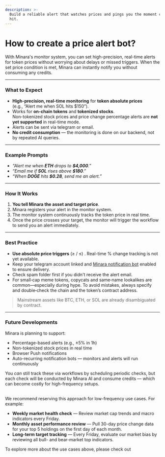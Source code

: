 ```yaml
---
description: >-
  Build a reliable alert that watches prices and pings you the moment conditions
  hit.
---
```


# How to create a price alert bot?

With Minara's monitor system, you can set high-precision, real-time alerts for token prices without worrying about delays or missed triggers. When the set price condition is met, Minara can instantly notify you without consuming any credits.

***

### What to Expect

* **High-precision, real-time monitoring** for **token absolute prices**\
  (e.g., “Alert me when SOL hits $150”).
* Works for **on-chain tokens** and **tokenized stocks**.\
  Non-tokenized stock prices and price change percentage alerts are **not yet supported** in real-time mode.
* Alerts can be sent via telegram or email.
* **No credit consumption** — the monitoring is done on our backend, not by repeated AI queries.

***

### Example Prompts

* _“Alert me when **ETH** drops to **$4,000**.”_
* _“Email me if **SOL** rises above **$180**.”_
* _“When **DOGE** hits **$0.28**, send me an alert.”_

***

### How It Works

1. **You tell Minara the asset and target price**.
2. Minara registers your alert in the monitor system.
3. The monitor system continuously tracks the token price in real time.
4. Once the price crosses your target, the monitor will trigger the workflow to send you an alert immediately.

***

### Best Practice

* **Use absolute price triggers** (≥ / ≤) . Real-time % change tracking is not yet available.
* Keep your telegram account linked and [Minara notification bot](https://t.me/MinaraNotificationBot) enabled to ensure delivery.
* Check spam folder first if you didn't receive the alert email.
* For small‑cap meme tokens, copycats and same‑name lookalikes are common—especially during hype. To avoid mistakes, always specify and double‑check the chain and the token’s contract address.

> Mainstream assets like BTC, ETH, or SOL are already disambiguated by contract.

***

### Future Developments

Minara is planning to support:

* Percentage-based alerts (e.g., ±5% in 1h)
* Non-tokenized stock prices in real time
* Browser Push notifications
* Auto-recurring notification bots — monitors and alerts will run continuously

You _can_ still track these via workflows by scheduling periodic checks, but each check will be conducted by Minara AI and consume credits — which can become costly for high-frequency setups.

\
We recommend reserving this approach for low-frequency use cases. For example:

* **Weekly market health check** — Review market cap trends and macro indicators every Friday.
* **Monthly asset performance review** — Pull 30-day price change data for your top 5 holdings on the first day of each month.
* **Long-term target tracking** — Every Friday, evaluate our market bias by reviewing all bull- and bear-market top indicators.

To explore more about the use cases above, please check out&#x20;

